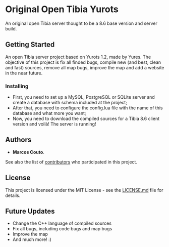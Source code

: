 #  Original Open Tibia Yurots

An original open Tibia server thought to be a 8.6 base version and server build.

## Getting Started

An open Tibia server project based on Yurots 1.2, made by Yures. The objective of this project is fix all finded bugs, compile new (and best, clean and fast) sources, remove all map bugs, improve the map and add a website in the near future.

### Installing

* First, you need to set up a MySQL, PostgreSQL or SQLite server and create a database with schema included at the project;
* After that, you need to configure the config.lua file with the name of this database and what more you want;
* Now, you need to download the compiled sources for a Tibia 8.6 client version and voilà! The server is running!

## Authors

* **Marcos Couto**.

See also the list of [contributors](https://github.com/marcoscouto10/original-open-tibia-yurots) who participated in this project.

## License

This project is licensed under the MIT License - see the [LICENSE.md](LICENSE.md) file for details.

## Future Updates

* Change the C++ language of compiled sources
* Fix all bugs, including code bugs and map bugs
* Improve the map
* And much more! :)
